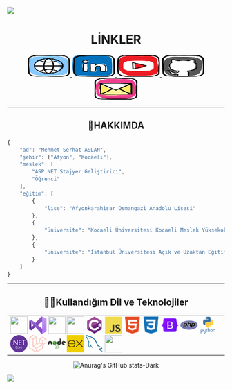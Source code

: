 <p>
    <img
        src="https://capsule-render.vercel.app/api?type=waving&height=200&color=gradient&text=Mehmet%20Serhat-nl-ASLAN&animation=twinkling&reversal=false%C2%A7ion=header&textBg=false&fontAlign=50&fontSize=40&fontColor=ffffff"></img>
</p>

<h1 align="center">
    LİNKLER
</h1>

<p align="center">
    <a href="https://benserhat.live/">
        <img height="50" width="100"
            src="./assets/1873909_world_social media_earth_website_world wide web_icon.svg" >
    </a>
    <a href="https://www.linkedin.com/in/mehmet-serhat-aslan-58272b28a/">
        <img height="50" width="100" src="./assets/1727490_linkedin_social media_job_network_icon.svg" >
    </a>
    <a href="https://www.youtube.com/@metamsa">
        <img height="50" width="100" src="./assets/1543314_network_youtube_social media_icon.svg" >
    </a>
    <a href="https://github.com/MetaMsa">
        <img height="50" width="100" src="./assets/1872635_social media_software_github_open source_developer_icon.svg" >
    </a>
    <a href="mailto:mserhataslan@hotmail.com">
        <img height="50" width="100" src="./assets/5066047_communication_email_envelope_letter_mail_icon.svg" >
    </a>
</p>

---

<h2 align="center">💁HAKKIMDA</h2>

```javascript
{
    "ad": "Mehmet Serhat ASLAN",
    "şehir": ["Afyon", "Kocaeli"],
    "meslek": [
        "ASP.NET Stajyer Geliştirici",
        "Öğrenci"
    ],
    "eğitim": [
        {
            "lise": "Afyonkarahisar Osmangazi Anadolu Lisesi"
        },
        {
            "üniversite": "Kocaeli Üniversitesi Kocaeli Meslek Yüksekokulu Bilgisayar Programcılığı"
        },
        {
            "üniversite": "İstanbul Üniversitesi Açık ve Uzaktan Eğitim Fakültesi Web Tasarımı ve Kodlama"
        }
    ]
}
```

---

<h2 align="center">👨‍💻Kullandığım Dil ve Teknolojiler</h2>
<table>
  <tr>
    <td>
      <img src="https://cdn.jsdelivr.net/gh/devicons/devicon/icons/vscode/vscode-original.svg" width="40" height="40"/>
      <img src="https://raw.githubusercontent.com/devicons/devicon/refs/heads/master/icons/visualstudio/visualstudio-original.svg" width="40" height="40"/>
      <img src="https://cdn.jsdelivr.net/gh/devicons/devicon/icons/c/c-original.svg" width="40" height="40"/>
      <img src="https://cdn.jsdelivr.net/gh/devicons/devicon/icons/cplusplus/cplusplus-original.svg" width="40" height="40"/>
      <img src="https://raw.githubusercontent.com/devicons/devicon/refs/heads/master/icons/csharp/csharp-original.svg" width="40" height="40"/>
      <img src="https://raw.githubusercontent.com/devicons/devicon/master/icons/javascript/javascript-original.svg" width="40" height="40"/>
      <img src="https://raw.githubusercontent.com/devicons/devicon/refs/heads/master/icons/html5/html5-plain.svg" width="40" height="40"/>
      <img src="https://raw.githubusercontent.com/devicons/devicon/refs/heads/master/icons/css3/css3-plain.svg" width="40" height="40"/>
      <img src="https://raw.githubusercontent.com/devicons/devicon/refs/heads/master/icons/bootstrap/bootstrap-original.svg" width="40" height="40"/>
      <img src="https://raw.githubusercontent.com/devicons/devicon/refs/heads/master/icons/php/php-original.svg" width="40" height="40"/>
      <img src="https://raw.githubusercontent.com/devicons/devicon/master/icons/python/python-original-wordmark.svg" width="40" height="40"/>
      <img src="https://raw.githubusercontent.com/devicons/devicon/refs/heads/master/icons/dotnetcore/dotnetcore-original.svg" width="40" height="40"/>
      <img src="https://raw.githubusercontent.com/devicons/devicon/refs/heads/master/icons/laravel/laravel-line.svg" width="40" height="40"/>
      <img src="https://raw.githubusercontent.com/devicons/devicon/refs/heads/master/icons/nodejs/nodejs-original-wordmark.svg" width="40" height="40"/>
      <img src="./assets/express-js1720895488.logowik.com.webp" width="40" height="40"/>
      <img src="https://raw.githubusercontent.com/devicons/devicon/refs/heads/master/icons/mysql/mysql-original.svg" width="40" height="40"/>
      <img src="https://cdn.jsdelivr.net/gh/devicons/devicon@latest/icons/nextjs/nextjs-original.svg" width="40" height="40"/>
    </td>
  </tr>
</table>

<p align="center">
    <img src="https://github-readme-stats.vercel.app/api/top-langs/?username=metamsa&layout=donut-vertical&langs_count=20&theme=dark" alt="Anurag's GitHub stats-Dark">
</p>

<p>
    <img
        src="https://capsule-render.vercel.app/api?type=waving&height=100&color=gradient&section=footer"></img>
</p>
